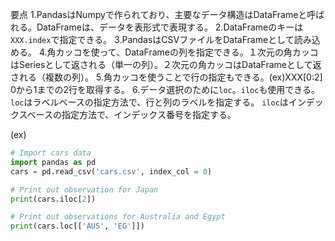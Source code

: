 要点
1.PandasはNumpyで作られており、主要なデータ構造はDataFrameと呼ばれる。DataFrameは、データを表形式で表現する。
2.DataFrameのキーは`XXX.index`で指定できる。
3.PandasはCSVファイルをDataFrameとして読み込める。
4.角カッコを使って、DataFrameの列を指定できる。１次元の角カッコはSeriesとして返される（単一の列）。２次元の角カッコはDataFrameとして返される（複数の列）。
5.角カッコを使うことで行の指定もできる。(ex)XXX[0:2] 0から1までの2行を取得する。
6.データ選択のために`loc`。`iloc`も使用できる。`loc`はラベルベースの指定方法で、行と列のラベルを指定する。
  `iloc`はインデックスベースの指定方法で、インデックス番号を指定する。

(ex)
```python
# Import cars data
import pandas as pd
cars = pd.read_csv('cars.csv', index_col = 0)

# Print out observation for Japan
print(cars.iloc[2])

# Print out observations for Australia and Egypt
print(cars.loc[['AUS', 'EG']])
```